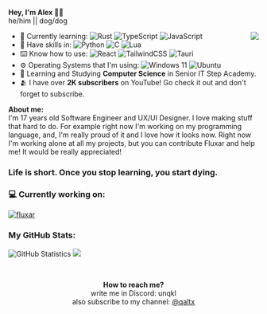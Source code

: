 
<b>Hey, I'm Alex 👋🏻</b><br/>
he/him || dog/dog

<img align="right" src="https://cdn.discordapp.com/attachments/1017002131091365901/1213164736875597955/petpet.gif?ex=65f47ab4&is=65e205b4&hm=2c4475b1f380f1d51f2da3936196f7d7ac111d637f0b918cf4f4acbfb1f0bb57&">

- 📖 Currently learning: ![Rust](https://img.shields.io/badge/Rust-%23000000.svg?style=flat-square&logo=rust&logoColor=white) ![TypeScript](https://img.shields.io/badge/TypeScript-%23007ACC.svg?style=flat-square&logo=typescript&logoColor=white) ![JavaScript](https://img.shields.io/badge/JavaScript-%20007ACC.svg?style=flat-square&logo=javascript&logoColor=white)
- 📜 Have skills in: ![Python](https://img.shields.io/badge/Python-3670A0?style=flat-square&logo=python&logoColor=ffdd54) ![C](https://img.shields.io/badge/C-%2300599C.svg?style=flat-square&logo=c&logoColor=white) ![Lua](https://img.shields.io/badge/Lua-%232C2D72.svg?style=flat-square&logo=lua&logoColor=white)
- ⌨️ Know how to use: ![React](https://img.shields.io/badge/React-%2320232a.svg?style=flat-square&logo=react&logoColor=%2361DAFB) ![TailwindCSS](https://img.shields.io/badge/TailwindCSS-%2338B2AC.svg?style=flat-square&logo=tailwind-css&logoColor=white) ![Tauri](https://img.shields.io/badge/Tauri-%2324C8DB.svg?style=flat-square&logo=tauri&logoColor=%23FFFFFF)
- ⚙️ Operating Systems that I'm using: ![Windows 11](https://img.shields.io/badge/Windows%2011-%230079d5.svg?style=flat-square&logo=Windows%2011&logoColor=white) ![Ubuntu](https://img.shields.io/badge/Ubuntu-E95420?style=flat-square&logo=ubuntu&logoColor=white)
- 🧪 Learning and Studying <b>Computer Science</b> in Senior IT Step Academy.
- 🫂 I have over **2K subscribers** on YouTube! Go check it out and don't forget to subscribe.

<p align="left">
  <b>About me:</b><br/>
  I'm 17 years old Software Engineer and UX/UI Designer. I love making stuff that hard to do. For example right now I'm working on my programming language, and, I'm really proud of it and I love how it looks now.
  Right now I'm working alone at all my projects, but you can contribute Fluxar and help me! It would be really appreciated! 
  <br/><h3><b>Life is short. Once you stop learning, you start dying.</b></h3>
</p>

### 💻 Currently working on:
[![fluxar](https://svg.bookmark.style/api?url=https://github.com/CortSync/Fluxar&mode=dark&style=horizontal)](https://github.com/CortSync/Fluxar)

### My GitHub Stats:
![GitHub Statistics](https://github-readme-stats.vercel.app/api?username=notqaltx&show_icons=true&theme=dracula)
<a href="https://github.com/anuraghazra/github-readme-stats">
  <img src="https://github-readme-stats.vercel.app/api/top-langs?username=notqaltx&show_icons=true&theme=dracula&locale=en&layout=compact&langs_count=10" />
</a>

<br/>
<p align="center">
  <b>How to reach me?</b><br/>
  write me in Discord: unqkl<br/>
  also subscribe to my channel: <a href="https://youtube.com/@qaltx">@qaltx</a>
</p>
